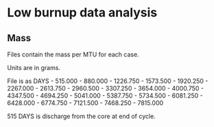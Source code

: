 # Low burnup data analysis
## Mass
Files contain the mass per MTU for each case. 

Units are in grams. 

File is as DAYS - 515.000 - 880.000 - 1226.750 - 1573.500 - 1920.250 - 2267.000 - 2613.750 - 2960.500 - 3307.250 - 3654.000 - 4000.750 - 4347.500 - 4694.250 - 5041.000 - 5387.750 - 5734.500 - 6081.250 - 6428.000 - 6774.750 - 7121.500 - 7468.250 - 7815.000

515 DAYS is discharge from the core at end of cycle. 
